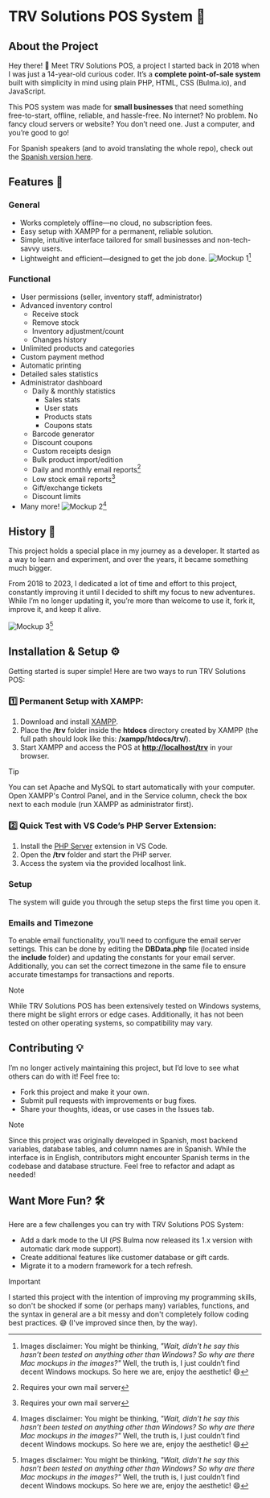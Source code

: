 # TRV Solutions POS System 🎉
## About the Project
Hey there! 👋 Meet TRV Solutions POS, a project I started back in 2018 when I was just a 14-year-old curious coder. It’s a **complete point-of-sale system** built with simplicity in mind using plain PHP, HTML, CSS (Bulma.io), and JavaScript.

This POS system was made for **small businesses** that need something free-to-start, offline, reliable, and hassle-free. No internet? No problem. No fancy cloud servers or website? You don’t need one. Just a computer, and you’re good to go!

For Spanish speakers (and to avoid translating the whole repo), check out the [Spanish version here](https://github.com/trvthomas/POS-es).

## Features 🌟
### General
- Works completely offline—no cloud, no subscription fees.
- Easy setup with XAMPP for a permanent, reliable solution.
- Simple, intuitive interface tailored for small businesses and non-tech-savvy users.
- Lightweight and efficient—designed to get the job done.
![Mockup 1](https://github.com/user-attachments/assets/21f1180f-61a3-4725-8df8-adfdc89b2342)[^2]

### Functional
- User permissions (seller, inventory staff, administrator)
- Advanced inventory control
    - Receive stock
    - Remove stock
    - Inventory adjustment/count
    - Changes history
- Unlimited products and categories
- Custom payment method
- Automatic printing
- Detailed sales statistics
- Administrator dashboard
    - Daily & monthly statistics
        - Sales stats
        - User stats
        - Products stats
        - Coupons stats
    - Barcode generator
    - Discount coupons
    - Custom receipts design
    - Bulk product import/edition
    - Daily and monthly email reports[^1]
    - Low stock email reports[^1]
    - Gift/exchange tickets
    - Discount limits
- Many more!
![Mockup 2](https://github.com/user-attachments/assets/f7b7d59c-1166-4fc2-b318-c3d44cafbc3c)[^2]

## History 📖
This project holds a special place in my journey as a developer. It started as a way to learn and experiment, and over the years, it became something much bigger.

From 2018 to 2023, I dedicated a lot of time and effort to this project, constantly improving it until I decided to shift my focus to new adventures. While I’m no longer updating it, you’re more than welcome to use it, fork it, improve it, and keep it alive.

![Mockup 3](https://github.com/user-attachments/assets/ce089eab-4709-4c75-8842-f3bfc9c97cdf)[^2]

## Installation & Setup ⚙️
Getting started is super simple! Here are two ways to run TRV Solutions POS:

### 1️⃣ Permanent Setup with XAMPP:
1. Download and install [XAMPP](https://www.apachefriends.org/download.html).
2. Place the **/trv** folder inside the **htdocs** directory created by XAMPP (the full path should look like this: **/xampp/htdocs/trv/**).
3. Start XAMPP and access the POS at **[http://localhost/trv](http://localhost/trv)** in your browser.
> [!TIP]
> You can set Apache and MySQL to start automatically with your computer. Open XAMPP's Control Panel, and in the Service column, check the box next to each module (run XAMPP as administrator first).

### 2️⃣ Quick Test with VS Code’s PHP Server Extension:
1. Install the [PHP Server](https://marketplace.visualstudio.com/items?itemName=brapifra.phpserver) extension in VS Code.
2. Open the **/trv** folder and start the PHP server.
3. Access the system via the provided localhost link.

### Setup
The system will guide you through the setup steps the first time you open it.

### Emails and Timezone
To enable email functionality, you’ll need to configure the email server settings. This can be done by editing the **DBData.php** file (located inside the **include** folder) and updating the constants for your email server.
Additionally, you can set the correct timezone in the same file to ensure accurate timestamps for transactions and reports.

> [!NOTE]
> While TRV Solutions POS has been extensively tested on Windows systems, there might be slight errors or edge cases. Additionally, it has not been tested on other operating systems, so compatibility may vary.

## Contributing 💡
I’m no longer actively maintaining this project, but I’d love to see what others can do with it! Feel free to:
- Fork this project and make it your own.
- Submit pull requests with improvements or bug fixes.
- Share your thoughts, ideas, or use cases in the Issues tab.
> [!NOTE]
> Since this project was originally developed in Spanish, most backend variables, database tables, and column names are in Spanish. While the interface is in English, contributors might encounter Spanish terms in the codebase and database structure. Feel free to refactor and adapt as needed!

## Want More Fun? 🛠️
Here are a few challenges you can try with TRV Solutions POS System:
- Add a dark mode to the UI (*PS* Bulma now released its 1.x version with automatic dark mode support).
- Create additional features like customer database or gift cards.
- Migrate it to a modern framework for a tech refresh.

> [!IMPORTANT]
> I started this project with the intention of improving my programming skills, so don't be shocked if some (or perhaps many) variables, functions, and the syntax in general are a bit messy and don't completely follow coding best practices. 😅 (I've improved since then, by the way).

[^1]: Requires your own mail server
[^2]: Images disclaimer: You might be thinking, *"Wait, didn’t he say this hasn’t been tested on anything other than Windows? So why are there Mac mockups in the images?"* Well, the truth is, I just couldn’t find decent Windows mockups. So here we are, enjoy the aesthetic! 😄

